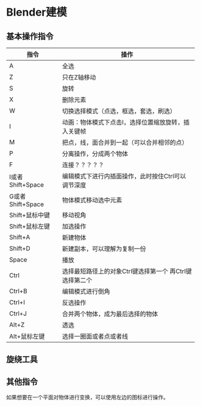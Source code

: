 # Blender建模
## 基本操作指令
|指令|操作|
|--|--|
|A|全选|
|Z|只在Z轴移动|
|S|旋转|
|X|删除元素|
|W |切换选择模式（点选，框选，套选，刷选）|
|I |动画：物体模式下点击I，选择位置缩放旋转，插入关键帧|
|M|把点，线，面合并到一起（可以合并相邻的点）|
|P|分离操作，分成两个物体|
|F|连接？？？？？|
|I或者Shift+Space|编辑模式下进行内插面操作，此时按住Ctrl可以调节深度|
|G或者Shift+Space|物体模式移动选中元素|
|Shift+鼠标中键|移动视角|
|Shift+鼠标左键|加选操作|
|Shift+A|新建物体|
|Shift+D|新建副本，可以理解为复制一份|
|Space|播放|
|Ctrl| 选择最短路径上的对象Ctrl键选择第一个 再Ctrl键选择第二个|
|Ctrl+B|编辑模式进行倒角|
|Ctrl+I|反选操作|
|Ctrl+J|合并两个物体，成为最后选择的物体|
|Alt+Z|透选|
|Alt+鼠标左键| 选择一圈面或者点或者线|

## 旋绕工具 

## 其他指令

如果想要在一个平面对物体进行变换，可以使用左边的图标进行操作。


